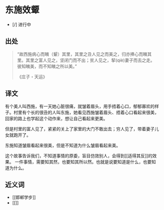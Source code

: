 # 东施效颦

- [/] 进行中

## 出处

> “故西施病心而矉（颦）其里，其里之丑人见之而美之，归亦捧心而矉其里。其里之富人见之，坚闭门而不出；贫人见之，挈(qiè)妻子而去之走。彼知矉美，而不知矉之所以美。”
> 
> 《庄子・天运》

## 译文

有个美人叫西施，有一天她心脏很痛，就皱着眉头，用手捂着心口，郁郁寡欢的样子。村里有个长的很丑的人叫东施，她看见西施皱着眉头、捂着心口看起来很美，回家的路上也学起这个动作来，想让自己看起来更美。

但是村里的富人见了，紧紧的关上了家里的大门不敢出去；穷人见了，带着妻子儿女就跑开了。

东施知道皱眉看起来很美，但是不知道为什么皱眉看起来美。

这个故事告诉我们，不知道事情的原委，盲目仿效别人，会得到[[适得其反]]的效果。
一件事情，需要知其然，也要知其所以然。也就是说要知道是什么，也要知道为什么。

## 近义词

- [[邯郸学步]]
- [[]]